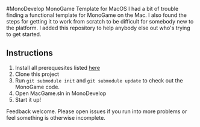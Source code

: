 #MonoDevelop MonoGame Template for MacOS
I had a bit of trouble finding a functional template for MonoGame on the Mac. I also found the steps for getting it to work from scratch to be difficult for somebody new to the platform. I added this repository to help anybody else out who's trying to get started.

## Instructions

1. Install all prerequesites listed [here](https://github.com/mono/MonoGame/wiki/Tutorials%3AInstalling-Prerequisites-on-MacOS-for-MonoMac-project)
2. Clone this project
3. Run `git submodule init` and `git submodule update` to check out the MonoGame code.
4. Open MacGame.sln in MonoDevelop
5. Start it up!

Feedback welcome. Please open issues if you run into more problems or feel something is otherwise incomplete.

